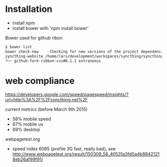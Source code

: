 # Installation
* install npm
* install bower with 'npm install bower'

Bower used for github ribon

```bash
$ bower list
bower check-new     Checking for new versions of the project dependencies..
syncthing-website /home/lars/development/workspaces/syncthing/syncthing-website
└── github-fork-ribbon-css#0.1.1 extraneous
```

# web compliance

https://developers.google.com/speed/pagespeed/insights/?url=http%3A%2F%2Fsyncthing.net%2F

current metrics (before March 9th 2015)
* 58% mobile speed
* 67% mobile ux
* 69% desktop

webpagetest.org
* speed index 6085 (profile 3G fast, really bad), see http://www.webpagetest.org/result/150309_58_40531a3fd0a4b88421218eb26af99f91/
